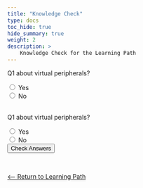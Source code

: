 ```yaml
---
title: "Knowledge Check" 
type: docs
toc_hide: true
hide_summary: true
weight: 2
description: >
    Knowledge Check for the Learning Path  
---
```





<style>
.info_text {
  margin: 5px;
  color: white;
}
.correct {
  background-color: #5B8200;
}
.incorrect {
  background-color: #CF1F1F;

}
</style>



<script type="text/javascript">      


  function showQuestion(Qnum, correctID) {
    if(document.getElementById(correctID).checked) {
      document.getElementById(Qnum+"_Correct_Answer").removeAttribute("hidden"); 
    }
    else {
      document.getElementById(Qnum+"_Incorrect_Answer").removeAttribute("hidden"); 
    }
  }


  function handleIt() {
    // Hide all info_texts by default to clear them.
    document.querySelectorAll('.info_text').forEach(item => {
      item.setAttribute("hidden","");
    })

    // Use logic per Question to determine correct or incorrect show.    
    showQuestion('Q1','yes');
    showQuestion('Q2','true');

  }
</script>

<form action="javascript:handleIt()">
  <p>Q1 about virtual peripherals?</p>
  <input type="radio" id="yes" name="arm_run">
  <label for="yes">Yes</label><br>

  <input type="radio" id="no" name="arm_run" value="no">
  <label for="no">No</label><br>

  <div id="Q1_Correct_Answer" class="info_text correct" hidden><p>That's correct!.</p></div>
  <div id="Q1_Incorrect_Answer" class="info_text incorrect"  hidden><p>That's incorrect. Try again.</p></div>


 <br>  



 <p>Q1 about virtual peripherals?</p>
  <input type="radio" id="true" name="threads" value="true">
  <label for="true">Yes</label><br>
  <input type="radio" id="false" name="threads" value="false">
  <label for="false">No</label><br>  


  <div id="Q2_Correct_Answer" class="info_text correct" hidden><p>That's correct!</p></div>
  <div id="Q2_Incorrect_Answer" class="info_text incorrect"  hidden><p>That's incorrect. Try again.</p></div>



  <input type="submit" value="Check Answers">
</form>


<br>

[<-- Return to Learning Path](/iot/peripherals/#sections)
